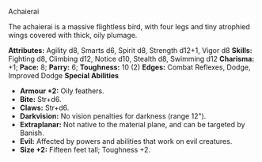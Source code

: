 Achaierai

The achaierai is a massive flightless bird, with four legs and tiny
atrophied wings covered with thick, oily plumage.

**Attributes:** Agility d8, Smarts d6, Spirit d8, Strength d12+1, Vigor
d8
**Skills:** Fighting d8, Climbing d12, Notice d10, Stealth d8, Swimming
d12
**Charisma:** +1; **Pace:** 8; **Parry:** 6; **Toughness:** 10 (2)
**Edges:** Combat Reflexes, Dodge, Improved Dodge
**Special Abilities**
- **Armour +2:** Oily feathers.
- **Bite:** Str+d6.
- **Claws:** Str+d6.
- **Darkvision:** No vision penalties for darkness (range 12").
- **Extraplanar:** Not native to the material plane, and can be targeted
by Banish.
- **Evil:** Affected by powers and abilities that work on evil
creatures.
- **Size +2:** Fifteen feet tall; Toughness +2.

